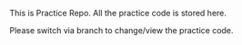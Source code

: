This is Practice Repo.
All the practice code is stored here.

Please switch via branch to change/view the practice code.